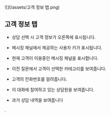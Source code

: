 ![](/assets/고객 정보 탭.png)

## 고객 정보 탭

* 상담 선택 시 고객 정보가 오른쪽에 표시됩니다.

* 메시징 채널에서 제공하는 사용자 키가 표시됩니다.

* 현재 고객이 이용중인 메시징 채널을 표시합니다.

* 이전 질문에서 고객이 선택한 카테고리를 보여줍니다.

* 고객의 전화번호를 알려줍니다.

* 이 대화에 참여하고 있는 상담원을 보여줍니다.

* 과거 상담 내역을 보여줍니다

.

